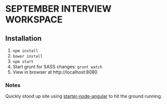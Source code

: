 # SEPTEMBER INTERVIEW WORKSPACE

## Installation
1. `npm install`
2. `bower install`
3. `npm start`
4. Start grunt for SASS changes: `grunt watch`
5. View in browser at http://localhost:8080

### Notes
Quickly stood up site using [starter-node-angular](https://github.com/scotch-io/starter-node-angular) to hit the ground running.
